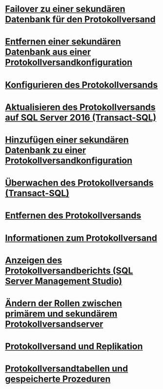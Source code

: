 # [Failover zu einer sekundären Datenbank für den Protokollversand](fail-over-to-a-log-shipping-secondary-sql-server.md)
# [Entfernen einer sekundären Datenbank aus einer Protokollversandkonfiguration](remove-a-secondary-database-from-a-log-shipping-configuration-sql-server.md)
# [Konfigurieren des Protokollversands](configure-log-shipping-sql-server.md)
# [Aktualisieren des Protokollversands auf SQL Server 2016 (Transact-SQL)](upgrading-log-shipping-to-sql-server-2016-transact-sql.md)
# [Hinzufügen einer sekundären Datenbank zu einer Protokollversandkonfiguration](add-a-secondary-database-to-a-log-shipping-configuration-sql-server.md)
# [Überwachen des Protokollversands (Transact-SQL)](monitor-log-shipping-transact-sql.md)
# [Entfernen des Protokollversands](remove-log-shipping-sql-server.md)
# [Informationen zum Protokollversand](about-log-shipping-sql-server.md)
# [Anzeigen des Protokollversandberichts (SQL Server Management Studio)](view-the-log-shipping-report-sql-server-management-studio.md)
# [Ändern der Rollen zwischen primärem und sekundärem Protokollversandserver](change-roles-between-primary-and-secondary-log-shipping-servers-sql-server.md)
# [Protokollversand und Replikation](log-shipping-and-replication-sql-server.md)
# [Protokollversandtabellen und gespeicherte Prozeduren](log-shipping-tables-and-stored-procedures.md)
